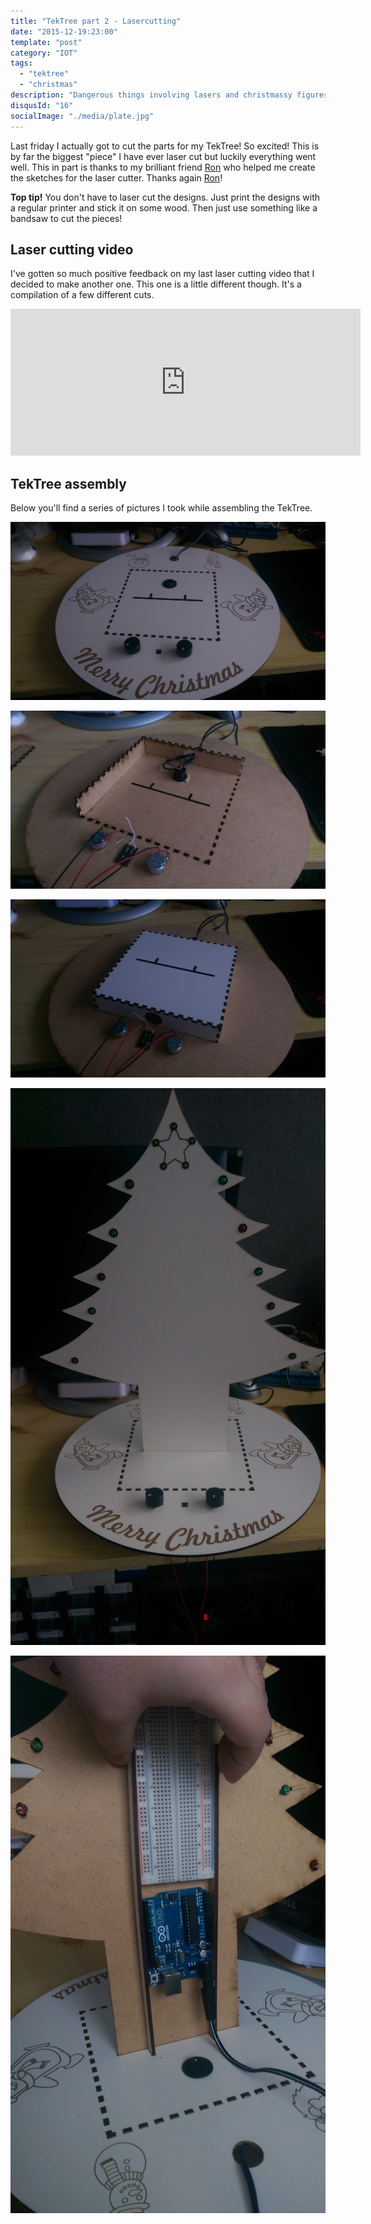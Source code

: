 ```yaml
---
title: "TekTree part 2 - Lasercutting"
date: "2015-12-19:23:00"
template: "post"
category: "IOT"
tags:
  - "tektree"
  - "christmas"
description: "Dangerous things involving lasers and christmassy figures. Fun!"
disqusId: "16"
socialImage: "./media/plate.jpg"
---
```


Last friday I actually got to cut the parts for my TekTree! So excited! This is by far the biggest "piece" I have ever laser cut but luckily everything went well. This in part is thanks to my brilliant friend [Ron](http://www.ronnabuurs.nl) who helped me create the sketches for the laser cutter. Thanks again [Ron](http://www.ronnabuurs.nl)!

**Top tip!** You don't have to laser cut the designs. Just print the designs with a regular printer and stick it on some wood. Then just use something like a bandsaw to cut the pieces!

## Laser cutting video

I've gotten so much positive feedback on my last laser cutting video that I decided to make another one. This one is a little different though. It's a compilation of a few different cuts.

<iframe width="560" height="235" src="https://www.youtube.com/embed/92aTol52q8o?wmode=transparant" frameborder="0" allowfullscreen></iframe>

## TekTree assembly

Below you'll find a series of pictures I took while assembling the TekTree.

![plate](./media/plate.jpg "the baseplate")

![bottom](./media/bottom.jpg "bottom of the assembly")

![bottom2](./media/bottom2.jpg "bottom with box closed")

![tree](./media/tree.jpg "the tree inserted into the base")

![back2](./media/back2.jpg "the arduino and breadboard will just be hanging in the back")
